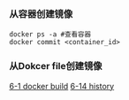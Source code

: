 ### 从容器创建镜像
```
docker ps -a #查看容器
docker commit <container_id>
```
### 从Dokcer file创建镜像
[6-1 docker build](../ChatGpt/6-1%20docker%20build.md)
[6-14 history](../ChatGpt/6-14%20history.md)